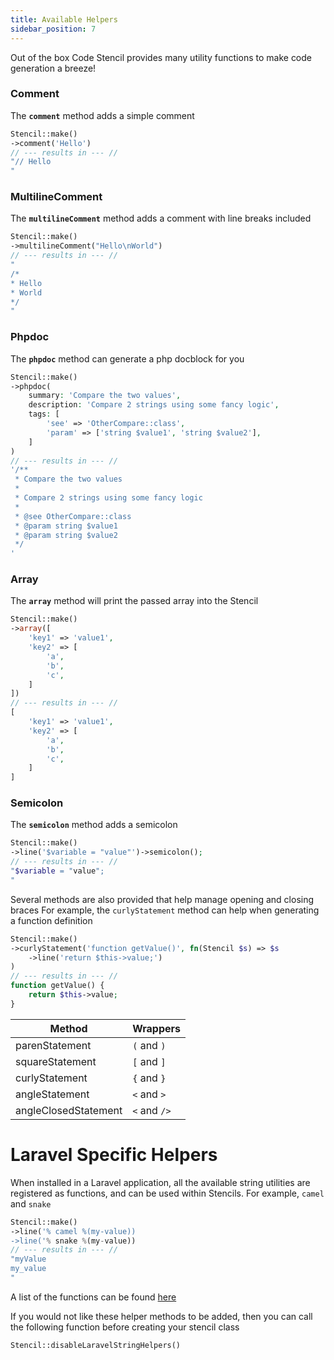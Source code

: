 ```yaml
---
title: Available Helpers
sidebar_position: 7
---
```


Out of the box Code Stencil provides many utility functions to make code generation a breeze!

### Comment
The **`comment`** method adds a simple comment

```php
Stencil::make()
->comment('Hello')
// --- results in --- // 
"// Hello
"
```

### MultilineComment
The **`multilineComment`** method adds a comment with line breaks included

```php
Stencil::make()
->multilineComment("Hello\nWorld")
// --- results in --- // 
"
/*
* Hello
* World
*/
"
```

### Phpdoc
The **`phpdoc`** method can generate a php docblock for you

```php
Stencil::make()
->phpdoc(
    summary: 'Compare the two values',
    description: 'Compare 2 strings using some fancy logic',
    tags: [
        'see' => 'OtherCompare::class',
        'param' => ['string $value1', 'string $value2'],
    ]
)
// --- results in --- // 
'/**
 * Compare the two values
 *
 * Compare 2 strings using some fancy logic
 *
 * @see OtherCompare::class
 * @param string $value1
 * @param string $value2
 */
'
```

### Array
The **`array`** method will print the passed array into the Stencil

```php
Stencil::make()
->array([
    'key1' => 'value1',
    'key2' => [
        'a',
        'b',
        'c',
    ]
])
// --- results in --- // 
[
    'key1' => 'value1',
    'key2' => [
        'a',
        'b',
        'c',
    ]
]
```


### Semicolon
The **`semicolon`** method adds a semicolon

```php
Stencil::make()
->line('$variable = "value"')->semicolon();
// --- results in --- // 
"$variable = "value"; 
"
```

Several methods are also provided that help manage opening and closing braces
For example, the `curlyStatement` method can help when generating a function definition

```php
Stencil::make()
->curlyStatement('function getValue()', fn(Stencil $s) => $s
    ->line('return $this->value;')
)
// --- results in --- //
function getValue() {
    return $this->value;
}
```

| Method               | Wrappers     |
|----------------------|--------------|
| parenStatement       | `(` and `)`  |
| squareStatement      | `[` and `]`  |
| curlyStatement       | `{` and `}`  |
| angleStatement       | `<` and `>`  |
| angleClosedStatement | `<` and `/>` |


# Laravel Specific Helpers

When installed in a Laravel application, all the available string utilities are registered as functions, and can be used within Stencils.
For example, `camel` and `snake`
```php
Stencil::make()
->line('% camel %(my-value))
->line('% snake %(my-value))
// --- results in --- //
"myValue
my_value
"
```

A list of the functions can be found [here](https://laravel.com/api/10.x/Illuminate/Support/Stringable.html)

If you would not like these helper methods to be added, then you can call the following function before creating your stencil class 
```php
Stencil::disableLaravelStringHelpers()
```
